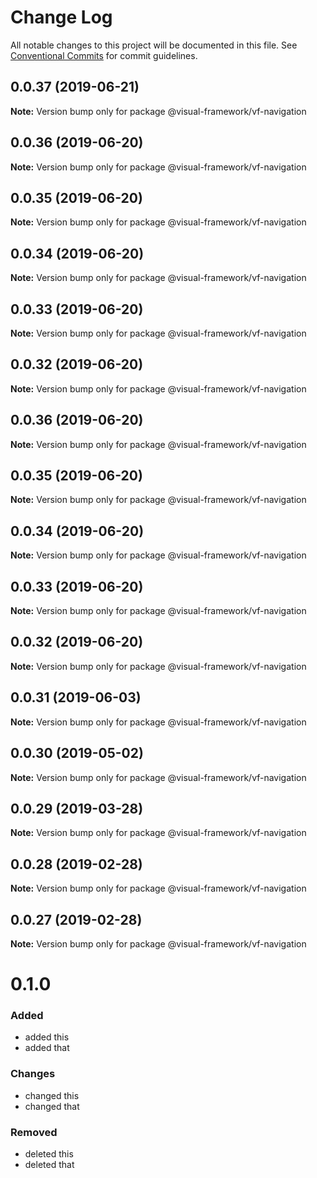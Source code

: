# Change Log

All notable changes to this project will be documented in this file.
See [Conventional Commits](https://conventionalcommits.org) for commit guidelines.

## 0.0.37 (2019-06-21)

**Note:** Version bump only for package @visual-framework/vf-navigation





## 0.0.36 (2019-06-20)

**Note:** Version bump only for package @visual-framework/vf-navigation





## 0.0.35 (2019-06-20)

**Note:** Version bump only for package @visual-framework/vf-navigation





## 0.0.34 (2019-06-20)

**Note:** Version bump only for package @visual-framework/vf-navigation





## 0.0.33 (2019-06-20)

**Note:** Version bump only for package @visual-framework/vf-navigation





## 0.0.32 (2019-06-20)

**Note:** Version bump only for package @visual-framework/vf-navigation





## 0.0.36 (2019-06-20)

**Note:** Version bump only for package @visual-framework/vf-navigation





## 0.0.35 (2019-06-20)

**Note:** Version bump only for package @visual-framework/vf-navigation





## 0.0.34 (2019-06-20)

**Note:** Version bump only for package @visual-framework/vf-navigation





## 0.0.33 (2019-06-20)

**Note:** Version bump only for package @visual-framework/vf-navigation





## 0.0.32 (2019-06-20)

**Note:** Version bump only for package @visual-framework/vf-navigation





## 0.0.31 (2019-06-03)

**Note:** Version bump only for package @visual-framework/vf-navigation





## 0.0.30 (2019-05-02)

**Note:** Version bump only for package @visual-framework/vf-navigation





## 0.0.29 (2019-03-28)

**Note:** Version bump only for package @visual-framework/vf-navigation





## 0.0.28 (2019-02-28)

**Note:** Version bump only for package @visual-framework/vf-navigation





## 0.0.27 (2019-02-28)

**Note:** Version bump only for package @visual-framework/vf-navigation





# 0.1.0

### Added
- added this
- added that

### Changes

- changed this
- changed that

### Removed

- deleted this
- deleted that
